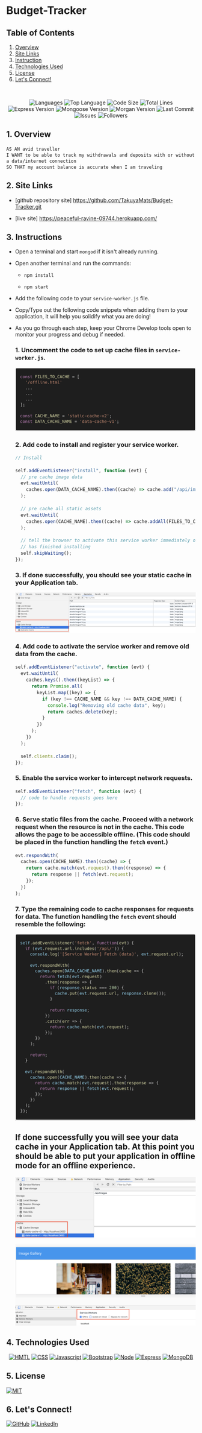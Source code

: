 # Budget-Tracker

## Table of Contents

1. [Overview](#overview)
2. [Site Links](#site-links)
3. [Instruction](#instruction)
4. [Technologies Used](#technologies-used)
5. [License](#license)
6. [Let's Connect!](#connect)

</br>
<p align="center">
    <img src="https://img.shields.io/github/languages/count/TakuyaMats/Budget-Tracker?style=plastic" alt="Languages" />
    <img src="https://img.shields.io/github/languages/top/TakuyaMats/Budget-Tracker?style=plastic&labelColor=yellow" alt="Top Language" />
    <img src="https://img.shields.io/github/languages/code-size/TakuyaMats/Budget-Tracker?style=plastic" alt="Code Size" />
    <img src="https://img.shields.io/tokei/lines/github/TakuyaMats/Budget-Tracker?style=plastic" alt="Total Lines" />
    <img src="https://img.shields.io/github/package-json/dependency-version/TakuyaMats/Budget-Tracker/express?style=plastic" alt="Express Version" />
    <img src="https://img.shields.io/github/package-json/dependency-version/TakuyaMats/Budget-Tracker/mongoose?style=plastic" alt="Mongoose Version" />
    <img src="https://img.shields.io/github/package-json/dependency-version/TakuyaMats/Budget-Tracker/morgan?style=plastic" alt="Morgan Version" />
    <img src="https://img.shields.io/github/last-commit/TakuyaMats/Budget-Tracker?style=plastic" alt="Last Commit" />  
    <img src="https://img.shields.io/github/issues/TakuyaMats/Budget-Tracker?style=plastic" alt="Issues" />  
    <img src="https://img.shields.io/github/followers/TakuyaMats?style=social" alt="Followers" />  
</p>

<a name="overview"></a>

## 1. Overview

```
AS AN avid traveller
I WANT to be able to track my withdrawals and deposits with or without a data/internet connection
SO THAT my account balance is accurate when I am traveling
```

<a name="site-links"></a>

## 2. Site Links

- [github repository site] https://github.com/TakuyaMats/Budget-Tracker.git

- [live site] https://peaceful-ravine-09744.herokuapp.com/

<a name="instruction"></a>

## 3. Instructions

- Open a terminal and start `mongod` if it isn't already running.

- Open another terminal and run the commands:

  - `npm install`

  - `npm start`

- Add the following code to your `service-worker.js` file.

- Copy/Type out the following code snippets when adding them to your application, it will help you solidify what you are doing!

- As you go through each step, keep your Chrome Develop tools open to monitor your progress and debug if needed.

  ### 1. Uncomment the code to set up cache files in `service-worker.js`.

  ![Files To Cache](Images/cache-code.png)

  ### 2. Add code to install and register your service worker.

  ```js
  // Install

  self.addEventListener("install", function (evt) {
    // pre cache image data
    evt.waitUntil(
      caches.open(DATA_CACHE_NAME).then((cache) => cache.add("/api/images"))
    );

    // pre cache all static assets
    evt.waitUntil(
      caches.open(CACHE_NAME).then((cache) => cache.addAll(FILES_TO_CACHE))
    );

    // tell the browser to activate this service worker immediately once it
    // has finished installing
    self.skipWaiting();
  });
  ```

  ### 3. If done successfully, you should see your static cache in your Application tab.

  ![Static Cache](Images/static-cache.png)

  ### 4. Add code to activate the service worker and remove old data from the cache.

  ```js
  self.addEventListener("activate", function (evt) {
    evt.waitUntil(
      caches.keys().then((keyList) => {
        return Promise.all(
          keyList.map((key) => {
            if (key !== CACHE_NAME && key !== DATA_CACHE_NAME) {
              console.log("Removing old cache data", key);
              return caches.delete(key);
            }
          })
        );
      })
    );

    self.clients.claim();
  });
  ```

  ### 5. Enable the service worker to intercept network requests.

  ```js
  self.addEventListener("fetch", function (evt) {
    // code to handle requests goes here
  });
  ```

  ### 6. Serve static files from the cache. Proceed with a network request when the resource is not in the cache. This code allows the page to be accessible offline. (This code should be placed in the function handling the `fetch` event.)

  ```js
  evt.respondWith(
    caches.open(CACHE_NAME).then((cache) => {
      return cache.match(evt.request).then((response) => {
        return response || fetch(evt.request);
      });
    })
  );
  ```

  ### 7. Type the remaining code to cache responses for requests for data. The function handling the `fetch` event should resemble the following:

  ![Fetch](Images/fetch-code.png)

  ## If done successfully you will see your data cache in your Application tab. At this point you should be able to put your application in offline mode for an offline experience.

  ![Data Cache](Images/data-cache.png)

  ![Offline](Images/offline.png)

<a name="technologies-used"></a>

## 4. Technologies Used

<p align="center">
    <a href="https://developer.mozilla.org/en-US/docs/Web/HTML"><img src="https://img.shields.io/badge/-HTML-orange?style=for-the-badge"  alt="HMTL" /></a>
    <a href="https://developer.mozilla.org/en-US/docs/Web/CSS"><img src="https://img.shields.io/badge/-CSS-blue?style=for-the-badge" alt="CSS" /></a>
    <a href="https://www.javascript.com/"><img src="https://img.shields.io/badge/-Javascript-yellow?style=for-the-badge" alt="Javascript" /></a>
    <a href="https://getbootstrap.com/"><img src="https://img.shields.io/badge/-Bootstrap-blueviolet?style=for-the-badge" alt="Bootstrap" /></a>
    <a href="https://nodejs.org/en/"><img src="https://img.shields.io/badge/-Node-orange?style=for-the-badge" alt="Node" /></a>
    <a href="https://www.npmjs.com/package/express"><img src="https://img.shields.io/badge/-Express-blue?style=for-the-badge" alt="Express" /></a>
    <a href="https://www.mongodb.com/"><img src="https://img.shields.io/badge/-MongoDB-blue?style=for-the-badge" alt="MongoDB" /></a>
</p>

<a name="license"></a>

## 5. License

[![MIT](https://img.shields.io/badge/license-MIT-green?style=plastic)](https://github.com/git/git-scm.com/blob/main/MIT-LICENSE.txt)

<a name="connect"></a>

## 6. Let's Connect!

[![GitHub](https://img.shields.io/badge/My%20GitHub-Click%20Me!-blueviolet?style=plastic&logo=GitHub)](https://github.com/TakuyaMats)
[![LinkedIn](https://img.shields.io/badge/My%20LinkedIn-Click%20Me!-grey?style=plastic&logo=LinkedIn&labelColor=blue)](https://www.linkedin.com/in/takuyamatsumoto90/)
